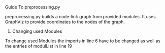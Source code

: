 Guide To preprocessing.py

preprocessing.py builds a node-link graph from provided modules. It uses GraphViz to provide coordinates to the nodes 
of the graph.


1. Changing used Modules

To change used Modules the imports in line 6 have to be changed as well as the entries of modulList in line 19
